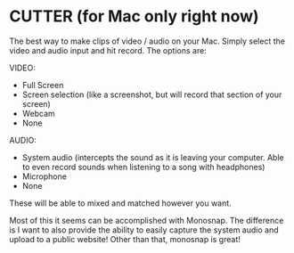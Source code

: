 # CUTTER (for Mac only right now)

The best way to make clips of video / audio on your Mac. Simply select the video and audio input and hit record. The options are:

VIDEO:
- Full Screen
- Screen selection (like a screenshot, but will record that section of your screen)
- Webcam
- None

AUDIO:
- System audio (intercepts the sound as it is leaving your computer. Able to even record sounds when listening to a song with headphones)
- Microphone
- None

These will be able to mixed and matched however you want.


Most of this it seems can be accomplished with Monosnap. The difference is I want to also provide the ability to easily capture the system audio and upload to a public website! Other than that, monosnap is great!
